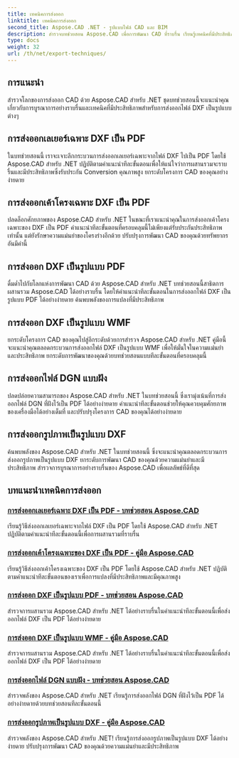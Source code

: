 ```yaml
---
title: เทคนิคการส่งออก
linktitle: เทคนิคการส่งออก
second_title: Aspose.CAD .NET - รูปแบบไฟล์ CAD และ BIM
description: สำรวจบทช่วยสอน Aspose.CAD เพื่อการพัฒนา CAD ที่ราบรื่น เรียนรู้เทคนิคที่มีประสิทธิภาพในการส่งออกไฟล์ DXF ไปยังรูปแบบต่างๆ ได้อย่างง่ายดาย
type: docs
weight: 32
url: /th/net/export-techniques/
---
```



## การแนะนำ

สำรวจโลกของการส่งออก CAD ด้วย Aspose.CAD สำหรับ .NET ชุดบทช่วยสอนนี้จะแนะนำคุณเกี่ยวกับการบูรณาการอย่างราบรื่นและเทคนิคที่มีประสิทธิภาพสำหรับการส่งออกไฟล์ DXF เป็นรูปแบบต่างๆ

## การส่งออกเลเยอร์เฉพาะ DXF เป็น PDF

ในบทช่วยสอนนี้ เราจะเจาะลึกกระบวนการส่งออกเลเยอร์เฉพาะจากไฟล์ DXF ไปเป็น PDF โดยใช้ Aspose.CAD สำหรับ .NET ปฏิบัติตามคำแนะนำทีละขั้นตอนเพื่อให้แน่ใจว่าการผสานรวมจะราบรื่นและมีประสิทธิภาพซึ่งรับประกัน Conversion คุณภาพสูง ยกระดับโครงการ CAD ของคุณอย่างง่ายดาย

## การส่งออกเค้าโครงเฉพาะ DXF เป็น PDF

ปลดล็อกศักยภาพของ Aspose.CAD สำหรับ .NET ในขณะที่เราแนะนำคุณในการส่งออกเค้าโครงเฉพาะของ DXF เป็น PDF คำแนะนำทีละขั้นตอนที่ครอบคลุมนี้ไม่เพียงแต่รับประกันประสิทธิภาพเท่านั้น แต่ยังรักษาความแม่นยำของโครงร่างอีกด้วย ปรับปรุงการพัฒนา CAD ของคุณด้วยทรัพยากรอันมีค่านี้

## การส่งออก DXF เป็นรูปแบบ PDF

ดื่มด่ำไปกับโลกแห่งการพัฒนา CAD ด้วย Aspose.CAD สำหรับ .NET บทช่วยสอนนี้สาธิตการผสานรวม Aspose.CAD ได้อย่างราบรื่น โดยให้คำแนะนำทีละขั้นตอนในการส่งออกไฟล์ DXF เป็นรูปแบบ PDF ได้อย่างง่ายดาย ค้นพบพลังของการแปลงที่มีประสิทธิภาพ

## การส่งออก DXF เป็นรูปแบบ WMF

ยกระดับโครงการ CAD ของคุณไปสู่อีกระดับด้วยการสำรวจ Aspose.CAD สำหรับ .NET คู่มือนี้จะแนะนำคุณตลอดกระบวนการส่งออกไฟล์ DXF เป็นรูปแบบ WMF เพื่อให้มั่นใจในความแม่นยำและประสิทธิภาพ ยกระดับการพัฒนาของคุณด้วยบทช่วยสอนแบบทีละขั้นตอนที่ครอบคลุมนี้

## การส่งออกไฟล์ DGN แบบฝัง

ปลดปล่อยความสามารถของ Aspose.CAD สำหรับ .NET ในบทช่วยสอนนี้ ซึ่งเรามุ่งเน้นที่การส่งออกไฟล์ DGN ที่ฝังไว้เป็น PDF ได้อย่างง่ายดาย คำแนะนำทีละขั้นตอนช่วยให้คุณควบคุมศักยภาพของเครื่องมือได้อย่างเต็มที่ และปรับปรุงโครงการ CAD ของคุณได้อย่างง่ายดาย

## การส่งออกรูปภาพเป็นรูปแบบ DXF

ค้นพบพลังของ Aspose.CAD สำหรับ .NET ในบทช่วยสอนนี้ ซึ่งจะแนะนำคุณตลอดกระบวนการส่งออกรูปภาพเป็นรูปแบบ DXF ยกระดับการพัฒนา CAD ของคุณด้วยความแม่นยำและมีประสิทธิภาพ สำรวจการบูรณาการอย่างราบรื่นของ Aspose.CAD เพื่อผลลัพธ์ที่ดีที่สุด
## บทแนะนำเทคนิคการส่งออก
### [การส่งออกเลเยอร์เฉพาะ DXF เป็น PDF - บทช่วยสอน Aspose.CAD](./exporting-dxf-specific-layer-to-pdf/)
เรียนรู้วิธีส่งออกเลเยอร์เฉพาะจากไฟล์ DXF เป็น PDF โดยใช้ Aspose.CAD สำหรับ .NET ปฏิบัติตามคำแนะนำทีละขั้นตอนนี้เพื่อการผสานรวมที่ราบรื่น
### [การส่งออกเค้าโครงเฉพาะของ DXF เป็น PDF - คู่มือ Aspose.CAD](./exporting-dxf-specific-layout-to-pdf/)
เรียนรู้วิธีส่งออกเค้าโครงเฉพาะของ DXF เป็น PDF โดยใช้ Aspose.CAD สำหรับ .NET ปฏิบัติตามคำแนะนำทีละขั้นตอนของเราเพื่อการแปลงที่มีประสิทธิภาพและมีคุณภาพสูง
### [การส่งออก DXF เป็นรูปแบบ PDF - บทช่วยสอน Aspose.CAD](./exporting-dxf-to-pdf-format/)
สำรวจการผสานรวม Aspose.CAD สำหรับ .NET ได้อย่างราบรื่นในคำแนะนำทีละขั้นตอนนี้เพื่อส่งออกไฟล์ DXF เป็น PDF ได้อย่างง่ายดาย
### [การส่งออก DXF เป็นรูปแบบ WMF - คู่มือ Aspose.CAD](./exporting-dxf-to-wmf-format/)
สำรวจการผสานรวม Aspose.CAD สำหรับ .NET ได้อย่างราบรื่นในคำแนะนำทีละขั้นตอนนี้เพื่อส่งออกไฟล์ DXF เป็น PDF ได้อย่างง่ายดาย
### [การส่งออกไฟล์ DGN แบบฝัง - บทช่วยสอน Aspose.CAD](./exporting-embedded-dgn-files/)
สำรวจพลังของ Aspose.CAD สำหรับ .NET เรียนรู้การส่งออกไฟล์ DGN ที่ฝังไว้เป็น PDF ได้อย่างง่ายดายด้วยบทช่วยสอนทีละขั้นตอนนี้
### [การส่งออกรูปภาพเป็นรูปแบบ DXF - คู่มือ Aspose.CAD](./exporting-images-to-dxf-format/)
สำรวจพลังของ Aspose.CAD สำหรับ .NET! เรียนรู้การส่งออกรูปภาพเป็นรูปแบบ DXF ได้อย่างง่ายดาย ปรับปรุงการพัฒนา CAD ของคุณด้วยความแม่นยำและมีประสิทธิภาพ